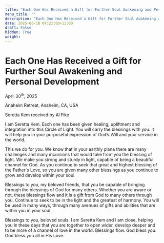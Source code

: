 ```yaml
---
title: "Each One Has Received a Gift for Further Soul Awakening and Personal Development"
menu_title: ""
description: "Each One Has Received a Gift for Further Soul Awakening and Personal Development"
date: 2025-06-18 07:21:03+11:00
draft: False
hidden: True
weight:
---
```

# Each One Has Received a Gift for Further Soul Awakening and Personal Development

April 30<sup>th</sup>, 2025

Anaheim Retreat, Anaheim, CA, USA

Seretta Kem received by Al Fike

I am Seretta Kem. Each one has been given healing, upliftment and integration into this Circle of Light. You will carry the blessings with you. It will help you in your purposeful expression of God’s Will and your service in the world.

This we do for you. We know that in your earthly plane there are many challenges and many incursions that would take from you the blessing of light. We make you strong and sturdy in light, capable of being a beautiful channel for God. As you continue to seek that great and highest blessing of the Father's Love, so you are given many other blessings as you continue to grow and develop within your soul.

Blessings to you, my beloved friends, that you be capable of bringing through the blessings of God for many others. Whether you are aware or not, these blessings flow and it is a gift from God to many others through you. Continue to seek to be in the light and the greatest of harmony. You will be used in many ways, through many avenues of gifts and abilities that are within you in your soul.

Blessings to you, beloved souls. I am Seretta Kem and I am close, helping you in these days that you are together to open wider, develop deeper and to be more of a channel of love in the world. Blessings flow. God bless you. God bless you all in His Love.
